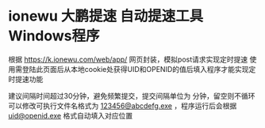 # ionewu 大鹏提速 自动提速工具 Windows程序
根据 https://k.ionewu.com/web/app/ 网页封装，模拟post请求实现定时提速
使用需登陆此页面后从本地cookie处获得UID和OPENID的值后填入程序才能实现定时提速功能

建议间隔时间超过30分钟，避免频繁提交，提交间隔单位为 分钟，留空则不循环
可以修改可执行文件名格式为  123456@abcdefg.exe ，程序运行后会根据 uid@openid.exe 格式自动填入对应位置
